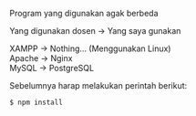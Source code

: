 Program yang digunakan agak berbeda

Yang digunakan dosen -> Yang saya gunakan

XAMPP -> Nothing... (Menggunakan Linux)  
Apache -> Nginx  
MySQL -> PostgreSQL  

Sebelumnya harap melakukan perintah berikut:

```sh
$ npm install
```
